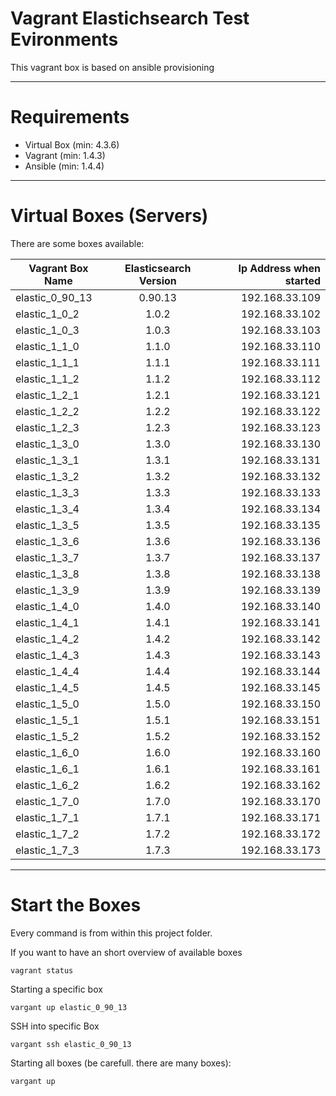 Vagrant Elastichsearch Test Evironments
=======================================

This vagrant box is based on ansible provisioning

---

Requirements
============

- Virtual Box (min: 4.3.6)
- Vagrant (min: 1.4.3)
- Ansible (min: 1.4.4)

---

Virtual Boxes (Servers)
=======================

There are some boxes available:

| Vagrant Box Name | Elasticsearch Version | Ip Address when started |
| ---------------- | :-------------------: | ----------------------: |
| elastic_0_90_13 | 0.90.13 | 192.168.33.109 |
| elastic_1_0_2 | 1.0.2 | 192.168.33.102 |
| elastic_1_0_3 | 1.0.3 | 192.168.33.103 |
| elastic_1_1_0 | 1.1.0 | 192.168.33.110 |
| elastic_1_1_1 | 1.1.1 | 192.168.33.111 |
| elastic_1_1_2 | 1.1.2 | 192.168.33.112 |
| elastic_1_2_1 | 1.2.1 | 192.168.33.121 |
| elastic_1_2_2 | 1.2.2 | 192.168.33.122 |
| elastic_1_2_3 | 1.2.3 | 192.168.33.123 |
| elastic_1_3_0 | 1.3.0 | 192.168.33.130 |
| elastic_1_3_1 | 1.3.1 | 192.168.33.131 |
| elastic_1_3_2 | 1.3.2 | 192.168.33.132 |
| elastic_1_3_3 | 1.3.3 | 192.168.33.133 |
| elastic_1_3_4 | 1.3.4 | 192.168.33.134 |
| elastic_1_3_5 | 1.3.5 | 192.168.33.135 |
| elastic_1_3_6 | 1.3.6 | 192.168.33.136 |
| elastic_1_3_7 | 1.3.7 | 192.168.33.137 |
| elastic_1_3_8 | 1.3.8 | 192.168.33.138 |
| elastic_1_3_9 | 1.3.9 | 192.168.33.139 |
| elastic_1_4_0 | 1.4.0 | 192.168.33.140 |
| elastic_1_4_1 | 1.4.1 | 192.168.33.141 |
| elastic_1_4_2 | 1.4.2 | 192.168.33.142 |
| elastic_1_4_3 | 1.4.3 | 192.168.33.143 |
| elastic_1_4_4 | 1.4.4 | 192.168.33.144 |
| elastic_1_4_5 | 1.4.5 | 192.168.33.145 |
| elastic_1_5_0 | 1.5.0 | 192.168.33.150 |
| elastic_1_5_1 | 1.5.1 | 192.168.33.151 |
| elastic_1_5_2 | 1.5.2 | 192.168.33.152 |
| elastic_1_6_0 | 1.6.0 | 192.168.33.160 |
| elastic_1_6_1 | 1.6.1 | 192.168.33.161 |
| elastic_1_6_2 | 1.6.2 | 192.168.33.162 |
| elastic_1_7_0 | 1.7.0 | 192.168.33.170 |
| elastic_1_7_1 | 1.7.1 | 192.168.33.171 |
| elastic_1_7_2 | 1.7.2 | 192.168.33.172 |
| elastic_1_7_3 | 1.7.3 | 192.168.33.173 |

---

Start the Boxes
===============
Every command is from within this project folder.

If you want to have an short overview of available boxes
```
vagrant status
```

Starting a specific box
```
vargant up elastic_0_90_13
```

SSH into specific Box
```
vargant ssh elastic_0_90_13
```

Starting all boxes (be carefull. there are many boxes):
```
vargant up
```
